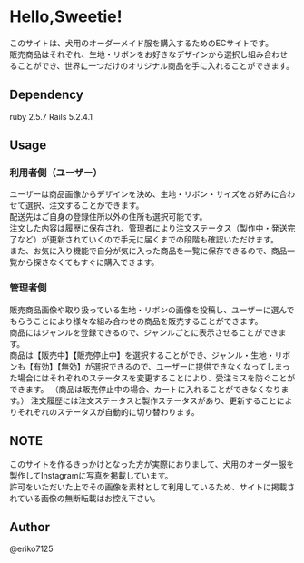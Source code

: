 # Hello,Sweetie!  
このサイトは、犬用のオーダーメイド服を購入するためのECサイトです。  
販売商品はそれぞれ、生地・リボンをお好きなデザインから選択し組み合わせることができ、世界に一つだけのオリジナル商品を手に入れることができます。  

## Dependency  
ruby 2.5.7 Rails 5.2.4.1  
  
## Usage  
### 利用者側（ユーザー）
ユーザーは商品画像からデザインを決め、生地・リボン・サイズをお好みに合わせて選択、注文することができます。  
配送先はご自身の登録住所以外の住所も選択可能です。  
注文した内容は履歴に保存され、管理者により注文ステータス（製作中・発送完了など）が更新されていくので手元に届くまでの段階も確認いただけます。  
また、お気に入り機能で自分が気に入った商品を一覧に保存できるので、商品一覧から探さなくてもすぐに購入できます。  

### 管理者側
販売商品画像や取り扱っている生地・リボンの画像を投稿し、ユーザーに選んでもらうことにより様々な組み合わせの商品を販売することができます。  
商品にはジャンルを登録できるので、ジャンルごとに表示させることができます。  
商品は【販売中】【販売停止中】を選択することができ、ジャンル・生地・リボンも【有効】【無効】が選択できるので、ユーザーに提供できなくなってしまった場合にはそれぞれのステータスを変更することにより、受注ミスを防ぐことができます。  （商品は販売停止中の場合、カートに入れることができなくなります。）
注文履歴には注文ステータスと製作ステータスがあり、更新することによりそれぞれのステータスが自動的に切り替わります。  

## NOTE  
このサイトを作るきっかけとなった方が実際におりまして、犬用のオーダー服を製作してInstagramに写真を掲載しています。  
許可をいただいた上でその画像を素材として利用しているため、サイトに掲載されている画像の無断転載はお控え下さい。　　

## Author  
@eriko7125  
